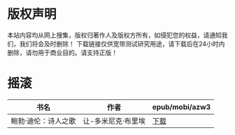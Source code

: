 # 版权声明

本站内容均从网上搜集，版权归著作人及版权方所有，如侵犯您的权益，请通知我们，我们将会及时删除！ 下载链接仅供宽带测试研究用途，请下载后在24小时内删除，请勿用于商业目的。请支持正版！

# 摇滚

| 书名 | 作者 | epub/mobi/azw3 |
| --- | --- | --- |
| 鲍勃·迪伦：诗人之歌 | 让-多米尼克·布里埃 | [下载](https://url89.ctfile.com/f/31084289-1357026877-634ccd?p=8866) |
